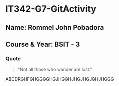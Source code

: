 # IT342-G7-GitActivity


## Name: Rommel John Pobadora  
## Course & Year: BSIT - 3


### Quote
> "Not all those who wander are lost."

ABCDRGHFGHGGGGHGJHGGHJHGJHGJGHJHGGG
